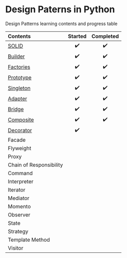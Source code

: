 # Design Paterns in Python #

Design Patterns learning contents and progress table

| Contents   |      Started      |  Completed |
|:----------|:-------------:|:------:|
| [SOLID](https://github.com/mnislam01/DesignPatternsPython/tree/master/Udemy/Course01/chapter01-SOLID) |  :heavy_check_mark: | :heavy_check_mark: |
| [Builder](https://github.com/mnislam01/DesignPatternsPython/tree/master/Udemy/Course01/chapter02-Builder) |    :heavy_check_mark:   |   :heavy_check_mark: |
| [Factories](https://github.com/mnislam01/DesignPatternsPython/tree/master/Udemy/Course01/chapter03-Factories) | :heavy_check_mark:  |  :heavy_check_mark:  |
| [Prototype](https://github.com/mnislam01/DesignPatternsPython/tree/master/Udemy/Course01/chapter04-Prototype) | :heavy_check_mark: |  :heavy_check_mark:  |
| [Singleton](https://github.com/mnislam01/DesignPatternsPython/tree/master/Udemy/Course01/chapter05-Singleton)|  :heavy_check_mark:  | :heavy_check_mark:  |
| [Adapter](https://github.com/mnislam01/DesignPatternsPython/tree/master/Udemy/Course01/chapter06-Adapter) | :heavy_check_mark:  | :heavy_check_mark:  |
| [Bridge](https://github.com/mnislam01/DesignPatternsPython/tree/master/Udemy/Course01/chapter07-Bridge)| :heavy_check_mark:  | :heavy_check_mark:  |
| [Composite](https://github.com/mnislam01/DesignPatternsPython/tree/master/Udemy/Course01/chapter08-Composite)| :heavy_check_mark: | :heavy_check_mark: |
| [Decorator](https://github.com/mnislam01/DesignPatternsPython/tree/master/Udemy/Course01/chapter09-Decorator)| :heavy_check_mark: | |
| Facade | | |
| Flyweight | | |
| Proxy | | |
| Chain of Responsibility | | |
| Command | | |
| Interpreter | | |
| Iterator | | |
| Mediator | | |
| Momento | | |
| Observer | | |
| State | | |
| Strategy | | |
| Template Method | | |
| Visitor | | |
